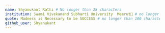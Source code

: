 ```yaml
---
name: Shyanukant Rathi # No longer than 28 characters
institution: Swami Vivekanand Subharti University  Meerut🚩 # no longer than 58 characters
quote: Madness is Necessary to be SUCCESS # no longer than 100 characters, avoid using quotes(") to guarantee the format remains the same.
github_user: Shyanukant
---
```

